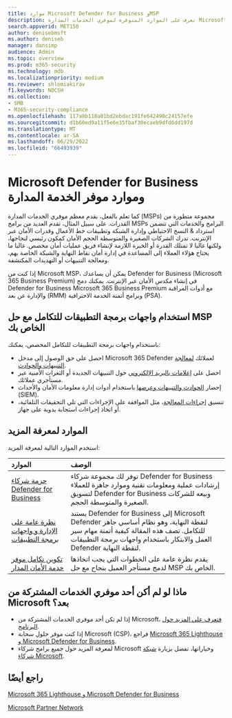 ```yaml
---
title: موارد Microsoft Defender for Business وMSP
description: تعرف على الموارد المتوفرة لموفري الخدمات المدارة Microsoft Defender for Business.
search.appverid: MET150
author: denisebmsft
ms.author: deniseb
manager: dansimp
audience: Admin
ms.topic: overview
ms.prod: m365-security
ms.technology: mdb
ms.localizationpriority: medium
ms.reviewer: shlomiakirav
f1.keywords: NOCSH
ms.collection:
- SMB
- M365-security-compliance
ms.openlocfilehash: 117a8b110a01bd2ebdac191fe642490c24157efe
ms.sourcegitcommit: d1b60ed9a11f5e6e35fbaf30ecaeb9dfd6dd197d
ms.translationtype: MT
ms.contentlocale: ar-SA
ms.lasthandoff: 06/29/2022
ms.locfileid: "66493939"
---
```

# <a name="microsoft-defender-for-business-and-managed-service-provider-resources"></a>Microsoft Defender for Business وموارد موفر الخدمة المدارة

كما تعلم بالفعل، يقدم معظم موفري الخدمات المدارة (MSPs) مجموعة متطورة من القدرات. على سبيل المثال، تقدم العديد من برامج MSPs البرامج والخدمات التي تتضمن استرداد & النسخ الاحتياطي وإدارة الشبكة وتطبيقات خط الأعمال وقدرات الأمان عبر الإنترنت. تدرك الشركات الصغيرة والمتوسطة الحجم الأمان كمكون رئيسي لنجاحها، ولكنها غالبا لا تمتلك القدرة أو الخبرة اللازمة لإنشاء فريق عمليات أمان مخصص. غالبا ما يحتاج هؤلاء العملاء إلى المساعدة في إدارة أمان نقاط النهاية والشبكة الخاصة بهم، ومعالجة التنبيهات أو التهديدات المكتشفة.

إذا كنت من Microsoft MSP، يمكن أن يساعدك Defender for Business (Microsoft 365 Business Premium) في إنشاء مكدس الأمان عبر الإنترنت. يمكنك دمج Defender for Business Microsoft 365 Business Premium مع أدوات المراقبة والإدارة عن بعد (RMM) وبرامج أتمتة الخدمة الاحترافية (PSA).

## <a name="use-apis-to-integrate-with-your-msp-solution"></a>استخدام واجهات برمجة التطبيقات للتكامل مع حل MSP الخاص بك

باستخدام واجهات برمجة التطبيقات للتكامل المخصص، يمكنك:

- احصل على حق الوصول إلى مدخل Microsoft 365 Defender لعملائك [لمعالجة التنبيهات والحوادث](mdb-respond-mitigate-threats.md).
- احصل على [إعلامات بالبريد الإلكتروني](mdb-email-notifications.md) حول التنبيهات الجديدة أو الثغرات الأمنية عبر مستأجري عملائك.
- إحضار [الحوادث والتنبيهات وعرضها](mdb-view-manage-incidents.md) باستخدام أدوات إدارة معلومات الأمان والأحداث (SIEM).
- تنسيق [إجراءات المعالجة](mdb-review-remediation-actions.md)، مثل الموافقة على الإجراءات التي تلي التحقيقات التلقائية، أو اتخاذ إجراءات استجابة يدوية على جهاز.

## <a name="resources-to-learn-more"></a>الموارد لمعرفة المزيد

استخدم الموارد التالية لمعرفة المزيد:

| الموارد | الوصف |
|:---|:---|
| [حزمة شركاء Defender for Business](https://aka.ms/MDBPartnerKit) | توفر لك مجموعة شركاء Defender for Business إرشادات عملية ومعلومات تقنية وموارد جاهزة للعملاء لتسويق Defender for Business وبيعه للشركات الصغيرة والمتوسطة الحجم.  |
| [نظرة عامة على الإدارة و واجهات برمجة التطبيقات](../defender-endpoint/management-apis.md) | يستند Defender for Business إلى Microsoft Defender لنقطة النهاية، وهو نظام أساسي جاهز للتكامل. تصف هذه المقالة كيفية أتمتة مهام سير العمل والابتكار باستخدام واجهات برمجة التطبيقات Defender لنقطة النهاية. |
| [تكوين تكامل موفر خدمة الأمان المدار](../defender-endpoint/configure-mssp-support.md) | يقدم نظرة عامة على الخطوات التي يجب اتخاذها لدمج مستأجر العميل بنجاح مع حل MSP الخاص بك. |

## <a name="what-if-im-not-a-microsoft-msp-yet"></a>ماذا لو لم أكن أحد موفري الخدمات المشتركة من Microsoft بعد؟

- إذا لم تكن أحد موفري الخدمات المشتركة من Microsoft، [فتعرف على المزيد حول البرنامج](https://partner.microsoft.com/solutions/managed-services).
- إذا كنت موفر حلول سحابة Microsoft (CSP)، فراجع [Microsoft 365 Lighthouse و Microsoft Defender for Business](mdb-lighthouse-integration.md).
- لمعرفة المزيد حول جميع برامج شركاء Microsoft وخياراتها، تفضل بزيارة [شبكة شركاء Microsoft](https://partner.microsoft.com).

## <a name="see-also"></a>راجع أيضًا

[Microsoft 365 Lighthouse و Microsoft Defender for Business](mdb-lighthouse-integration.md)

[Microsoft Partner Network](https://partner.microsoft.com)